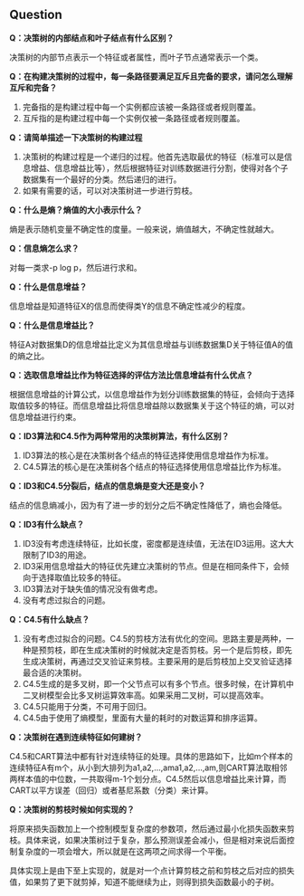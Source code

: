 ## Question 

**Q：决策树的内部结点和叶子结点有什么区别？**

决策树的内部节点表示一个特征或者属性，而叶子节点通常表示一个类。

**Q：在构建决策树的过程中，每一条路径要满足互斥且完备的要求，请问怎么理解互斥和完备？**

1. 完备指的是构建过程中每一个实例都应该被一条路径或者规则覆盖。
2. 互斥指的是构建过程中每一个实例仅被一条路径或者规则覆盖。

**Q：请简单描述一下决策树的构建过程**

1. 决策树的构建过程是一个递归的过程。他首先选取最优的特征（标准可以是信息增益、信息增益比等），然后根据特征对训练数据进行分割，使得对各个子数据集有一个最好的分类。然后递归的进行。
2. 如果有需要的话，可以对决策树进一步进行剪枝。

**Q：什么是熵？熵值的大小表示什么？**

熵是表示随机变量不确定性的度量。一般来说，熵值越大，不确定性就越大。

**Q：信息熵怎么求？**

对每一类求-p log p，然后进行求和。

**Q：什么是信息增益？**

信息增益是知道特征X的信息而使得类Y的信息不确定性减少的程度。

**Q：什么是信息增益比？**

特征A对数据集D的信息增益比定义为其信息增益与训练数据集D关于特征值A的值的熵之比。

**Q：选取信息增益比作为特征选择的评估方法比信息增益有什么优点？**

根据信息增益的计算公式，以信息增益作为划分训练数据集的特征，会倾向于选择取值较多的特征。而信息增益比将信息增益除以数据集关于这个特征的熵，可以对信息增益进行约束。

**Q：ID3算法和C4.5作为两种常用的决策树算法，有什么区别？**

1. ID3算法的核心是在决策树各个结点的特征选择使用信息增益作为标准。
2. C4.5算法的核心是在决策树各个结点的特征选择使用信息增益比作为标准。

**Q：ID3和C4.5分裂后，结点的信息熵是变大还是变小？**

结点的信息熵减小，因为有了进一步的划分之后不确定性降低了，熵也会降低。

**Q：ID3有什么缺点？**

1. ID3没有考虑连续特征，比如长度，密度都是连续值，无法在ID3运用。这大大限制了ID3的用途。
2. ID3采用信息增益大的特征优先建立决策树的节点。但是在相同条件下，会倾向于选择取值比较多的特征。
3. ID3算法对于缺失值的情况没有做考虑。
4. 没有考虑过拟合的问题。

**Q：C4.5有什么缺点？**

1. 没有考虑过拟合的问题。C4.5的剪枝方法有优化的空间。思路主要是两种，一种是预剪枝，即在生成决策树的时候就决定是否剪枝。另一个是后剪枝，即先生成决策树，再通过交叉验证来剪枝。主要采用的是后剪枝加上交叉验证选择最合适的决策树。
2. C4.5生成的是多叉树，即一个父节点可以有多个节点。很多时候，在计算机中二叉树模型会比多叉树运算效率高。如果采用二叉树，可以提高效率。
3. C4.5只能用于分类，不可用于回归。
4. C4.5由于使用了熵模型，里面有大量的耗时的对数运算和排序运算。

**Q：决策树在遇到连续特征如何建树？**

C4.5和CART算法中都有针对连续特征的处理。具体的思路如下，比如m个样本的连续特征A有m个，从小到大排列为a1,a2,...,ama1,a2,...,am,则CART算法取相邻两样本值的中位数，一共取得m-1个划分点。C4.5然后以信息增益比来计算，而CART以平方误差（回归）或者基尼系数（分类）来计算。

**Q：决策树的剪枝时候如何实现的？**

将原来损失函数加上一个控制模型复杂度的参数项，然后通过最小化损失函数来剪枝。具体来说，如果决策树过于复杂，那么预测误差会减小，但是相对来说后面控制复杂度的一项会增大，所以就是在这两项之间求得一个平衡。

具体实现上是由下至上实现的，就是对一个点计算剪枝之前和剪枝之后对应的损失值，如果剪了更下就剪掉，知道不能继续为止，则得到损失函数最小的子树。

